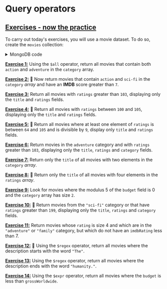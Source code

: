 # Query operators

## [Exercises - now the practice](./exercises/)

To carry out today's exercises, you will use a movie dataset. To do so, create the `movies` collection:

<details>
<summary>MongoDB code</summary>

```mongodb
use cinema;
db.movies.drop();
db.movies.insertMany([
  {
    title: "Batman",
    category: [
      "action",
      "adventure"
    ],
    imdbRating: 7.7,
    budget: 35,
    grossWorldwide: 411,
    ratings: [ 85, 100, 102, 105 ],
    description: "The Dark Knight of Gotham City begins his war on crime with his first major enemy being Jack Napier, a criminal who becomes the clownishly homicidal Joker."
  },
  {
    title: "Godzilla",
    category: [
      "action",
      "adventure",
      "sci-fi"
    ],
    imdbRating: 6.6,
    budget: 160,
    grossWorldwide: 524,
    ratings: [ 78, 52, 95, 102 ],
    description: "The world is beset by the appearance of monstrous creatures, but one of them may be the only one who can save humanity."
  },
  {
    title: "Home Alone",
    category: [
      "family",
      "comedy"
    ],
    imdbRating: 7.4,
    budget: 0,
    grossWorldwide: 476,
    ratings: [ 200, 99, 65 ],
    description: "An eight-year-old troublemaker must protect his house from a pair of burglars when he is accidentally left home alone by his family during Christmas vacation."
  },
  {
    title: "Matrix",
    category: [
      "sci-fi",
      "action"
    ],
    imdbRating: 8.7,
    budget: 63,
    grossWorldwide: 467,
    ratings: [ 77, 92, 150, 180 ],
    description: "When a beautiful stranger leads computer hacker Neo to a forbidding underworld, he discovers the shocking truth--the life he knows is the elaborate deception of an evil cyber-intelligence."
  },
  {
    title: "Pulp Fiction",
    category: [
      "crime",
      "drama"
    ],
    imdbRating: 8.9,
    budget: 8,
    grossWorldwide: 213,
    ratings: [ 110, 84, 95, 90 ],
    description: "The lives of two mob hitmen, a boxer, a gangster and his wife, and a pair of diner bandits intertwine in four tales of violence and redemption."
    },
   {
     title: "Stealth",
     category: [
       "action",
       "adventure",
       "sci-fi"
     ],
     imdbRating: 5.1,
     budget: 135,
     grossWorldwide: 79,
     ratings: [ 50, 48, 39, 67 ],
     description: "Deeply ensconced in a top-secret military program, three pilots struggle to bring an artificial intelligence program under control before it initiates the next world war."
   }
]);
```

</details>

[**Exercise 1:**](./exercises/exercise01.mongodb) Using the `$all` operator, return all movies that contain both `action` and `adventure` in the `category` array.

[**Exercise 2:**](./exercises/exercise02.mongodb) 🚀 Now return movies that contain `action` and `sci-fi` in the `category` *array* and have an **IMDB** score greater than `7`.

[**Exercise 3:**](./exercises/exercise03.mongodb) Return all movies with `ratings` greater than `103`, displaying only the `title` and `ratings` fields.

[**Exercise 4:**](./exercises/exercise04.mongodb) 🚀 Return all movies with `ratings` between `100` and `105`, displaying only the `title` and `ratings` fields.

[**Exercise 5:**](./exercises/exercise05.mongodb) 🚀 Return all movies where at least one element of `ratings` is between `64` and `105` and is divisible by `9`, display only `title` and `ratings` fields.

[**Exercise 6:**](./exercises/exercise06.mongodb) Return movies in the `adventure` category and with `ratings` greater than `103`, displaying only the `title`, `ratings` and `category` fields.

[**Exercise 7:**](./exercises/exercise07.mongodb) Return only the `title` of all movies with two elements in the `category` *array*.

[**Exercise 8:**](./exercises/exercise08.mongodb) 🚀 Return only the `title` of all movies with four elements in the `ratings` *array*.

[**Exercise 9:**](./exercises/exercise09.mongodb) Look for movies where the modulus 5 of the `budget` field is 0 and the `category` array has size `2`.

[**Exercise 10:**](./exercises/exercise10.mongodb) 🚀 Return movies from the `"sci-fi"` category or that have `ratings` greater than `199`, displaying only the `title`, `ratings` and `category` fields.

[**Exercise 11:**](./exercises/exercise11.mongodb) Return movies whose `rating` is size 4 and which are in the `"adventure"` or `"family"` category, but which do not have an `imdbRating` less than 7.

[**Exercise 12:**](./exercises/exercise12.mongodb) 🚀 Using the `$regex` operator, return all movies where the description starts with the word `"The"`.

[**Exercise 13:**](./exercises/exercise13.mongodb) Using the `$regex` operator, return all movies where the description ends with the word `"humanity."`.

[**Exercise 14:**](./exercises/exercise14.mongodb) Using the `$expr` operator, return all movies where the `budget` is less than `grossWorldwide`.
